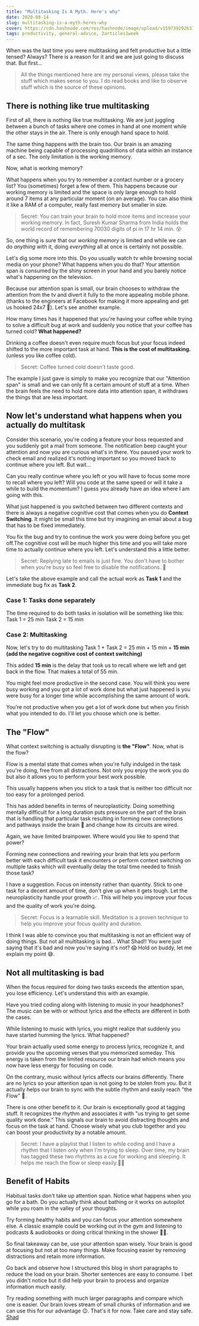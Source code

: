 ```yaml
---
title: "Multitasking Is A Myth. Here's why"
date: 2020-08-14
slug: multitasking-is-a-myth-heres-why
cover: https://cdn.hashnode.com/res/hashnode/image/upload/v1597392926379/tj0OpuRll.png
tags: productivity, general-advice, 2articles1week
---
```


When was the last time you were multitasking and felt productive but a little tensed? Always? There is a reason for it and we are just going to discuss that. But first...

> All the things mentioned here are my personal views, please take the stuff which makes sense to you. I do read books and like to observe stuff which is the source of these opinions.

## There is nothing like true multitasking

First of all, there is nothing like true multitasking. We are just juggling between a bunch of tasks where one comes in hand at one moment while the other stays in the air. There is only enough hand space to hold.

The same thing happens with the brain too. Our brain is an amazing machine being capable of processing quadrillions of data within an instance of a sec. The only limitation is the working memory.

Now, what is working memory?

What happens when you try to remember a contact number or a grocery list? You (sometimes) forget a few of them. This happens because our working memory is limited and the space is only large enough to hold around 7 items at any particular moment (on an average). You can also think it like a RAM of a computer, really fast memory but smaller in size.

> Secret: You can train your brain to hold more items and increase your working memory. In fact, Suresh Kumar Sharma from India holds the world record of remembering 70030 digits of pi in 17 hr 14 min. 😵

So, one thing is sure that our *working memory* is limited and while we can do *anything* with it, doing *everything* all at once is certainly not possible.

Let's dig some more into this.
Do you usually watch tv while browsing social media on your phone? What happens when you do that?
Your attention span is consumed by the shiny screen in your hand and you barely notice what's happening on the television.

Because our attention span is small, our brain chooses to withdraw the attention from the tv and divert it fully to the more appealing mobile phone. (thanks to the engineers at Facebook for making it more appealing and get us hooked 24x7 🙂). Let's see another example.

How many times has it happened that you're having your coffee while trying to solve a difficult bug at work and suddenly you notice that your coffee has turned cold? **What happened?**

Drinking a coffee doesn't even require much focus but your focus indeed shifted to the more important task at hand. **This is the cost of multitasking.** (unless you like coffee cold).

> Secret: Coffee turned cold doesn't taste good.

The example I just gave is simply to make you recognize that our "Attention span" is small and we can only fit a certain amount of stuff at a time. When the brain feels the need to hold more data into attention span, it withdraws the things that are less important.

## Now let's understand what happens when you actually do multitask

Consider this scenario, you're coding a feature your boss requested and you suddenly got a mail from someone. The notification beep caught your attention and now you are curious what's in there. You paused your work to check email and realized it's nothing important so you moved back to continue where you left. But wait...

Can you really continue where you left or you will have to focus some more to recall where you left? Will you code at the same speed or will it take a while to build the momentum? I guess you already have an idea where I am going with this.

What just happened is you switched between two different contexts and there is always a negative cognitive cost that comes when you do **Context Switching**. It might be small this time but try imagining an email about a bug that has to be fixed immediately.

You fix the bug and try to continue the work you were doing before you get off.The cognitive cost will be much higher this time and you will take more time to actually continue where you left. Let's understand this a little better.

> Secret: Replying late to emails is just fine. You don't have to bother when you're busy so feel free to disable the notifications. 🔕

Let's take the above example and call the actual work as **Task 1** and the immediate bug fix as **Task 2**.

### Case 1: Tasks done separately

The time required to do both tasks in isolation will be something like this:
Task 1 = 25 min
Task 2 = 15 min

### Case 2: Multitasking

Now, let's try to do multitasking
Task 1 + Task 2 = 25 min + 15 min + **15 min (add the negative cognitive cost of context switching)**

This added **15 min** is the delay that took us to recall where we left and get back in the flow. That makes a total of 55 min.

You might feel more productive in the second case. You will think you were busy working and you got a lot of work done but what just happened is you were busy for a longer time while accomplishing the same amount of work.

You're not productive when you get a lot of work done but when you finish what you intended to do. I'll let you choose which one is better.

## The "Flow"

What context switching is actually disrupting is **the "Flow"**. Now, what is the flow?

Flow is a mental state that comes when you're fully indulged in the task you're doing, free from all distractions. Not only you enjoy the work you do but also it allows you to perform your best work possible.

This usually happens when you stick to a task that is neither too difficult nor too easy for a prolonged period.

This has added benefits in terms of neuroplasticity. Doing something mentally difficult for a long duration puts pressure on the part of the brain that is handling that particular task resulting in forming new connections and pathways inside the brain 🧠 and change how its circuits are wired.

Again, we have limited brainpower. Where would you like to spend that power?

Forming new connections and rewiring your brain that lets you perform better with each difficult task it encounters *or* perform context switching on multiple tasks which will eventually delay the total time needed to finish those task?

I have a suggestion. Focus on intensity rather than quantity. Stick to one task for a decent amount of time, don't give up when it gets tough. Let the neuroplasticity handle your growth 📈. This will help you improve your focus and the quality of work you're doing.

> Secret: Focus is a learnable skill. Meditation is a proven technique to help you improve your focus quality and duration.

I think I was able to convince you that multitasking is not an efficient way of doing things. But not all multitasking is bad...
What Shad!! You were just saying that it's bad and now you're saying it's not? 😱
Hold on buddy, let me explain my point 😅.

## Not all multitasking is bad

When the focus required for doing two tasks exceeds the attention span, you lose efficiency. Let's understand this with an example.

Have you tried coding along with listening to music in your headphones? The music can be with or without lyrics and the effects are different in both the cases.

While listening to music with lyrics, you might realize that suddenly you have started humming the lyrics. What happened?

Your brain actually used some energy to process lyrics, recognize it, and provide you the upcoming verses that you memorized someday.
This energy is taken from the limited resource our brain had which means you now have less energy for focusing on code.

On the contrary, music without lyrics affects our brains differently. There are no lyrics so your attention span is not going to be stolen from you. But it actually helps our brain to sync with the subtle rhythm and easily reach "the Flow" 🌊.

There is one other benefit to it. Our brain is exceptionally good at tagging stuff. It recognizes the rhythm and associates it with "us trying to get some quality work done." This signals our brain to avoid distracting thoughts and focus on the task at hand.
Choose wisely what you club together and you can boost your productivity by a notable amount.

> Secret: I have a playlist that I listen to while coding and I have a rhythm that I listen only when I'm trying to sleep. Over time, my brain has tagged these two rhythms as a cue for working and sleeping. It helps me reach the flow or sleep easily.🙆‍♂️

## Benefit of Habits

Habitual tasks don't take up attention span. Notice what happens when you go for a bath. Do you actually think about bathing or it works on autopilot while you roam in the valley of your thoughts.

Try forming healthy habits and you can focus your attention somewhere else.  A classic example could be working out in the gym and listening to podcasts & audiobooks or doing critical thinking in the shower 😬🚿.

So final takeaway can be, use your attention span wisely. Your brain is good at focusing but not at too many things. Make focusing easier by removing distractions and retain more information.

Go back and observe how I structured this blog in short paragraphs to reduce the load on your brain. Shorter sentences are easy to consume. I bet you didn't notice but it did help your brain to process and organize information much easily.

Try reading something with much larger paragraphs and compare which one is easier. Our brain loves stream of small chunks of information and we can use this for our advantage 😉. That's it for now. Take care and stay safe.
[Shad](https://www.twitter.com/iamshadmirza)
